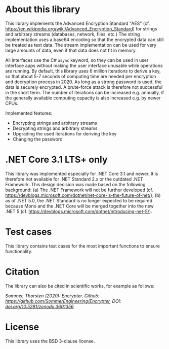 # About this library
This library implements the Advanced Encryption Standard "AES" (cf. https://en.wikipedia.org/wiki/Advanced_Encryption_Standard) for strings and arbitrary streams (databases, network, files, etc.) The string implementation uses a base64 encoding so that the encrypted data can still be treated as text data. The stream implementation can be used for very large amounts of data, even if that data does not fit in memory.

All interfaces use the C# `async` keyword, so they can be used in user interface apps without making the user interface unusable while operations are running. By default, this library uses 6 million iterations to derive a key, so that about 5-7 seconds of computing time are needed per encryption and decryption process in 2020. As long as a strong password is used, the data is securely encrypted. A brute-force attack is therefore not successful in the short term. The number of iterations can be increased e.g. annually, if the generally available computing capacity is also increased e.g. by newer CPUs.

Implemented features:
- Encrypting strings and arbitrary streams
- Decrypting strings and arbitrary streams
- Upgrading the used iterations for deriving the key
- Changing the password

# .NET Core 3.1 LTS+ only
This library was implemented especially for .NET Core 3.1 and newer. It is therefore not available for .NET Standard 2.x or the outdated .NET Framework. This design decision was made based on the following background: (a) The .NET Framework will not be further developed (cf. https://devblogs.microsoft.com/dotnet/net-core-is-the-future-of-net/); (b) as of .NET 5.0, the .NET Standard is no longer expected to be required because Mono and the .NET Core will be merged together into the new .NET 5 (cf. https://devblogs.microsoft.com/dotnet/introducing-net-5/).

# Test cases
This library contains test cases for the most important functions to ensure functionality.

# Citation
The library can also be cited in scientific works, for example as follows:

*Sommer, Thorsten (2020): Encrypter. Github: https://github.com/SommerEngineering/Encrypter, DOI: [doi.org/10.5281/zenodo.3601356](https://doi.org/10.5281/zenodo.3601356)*

# License
This library uses the BSD 3-clause license.